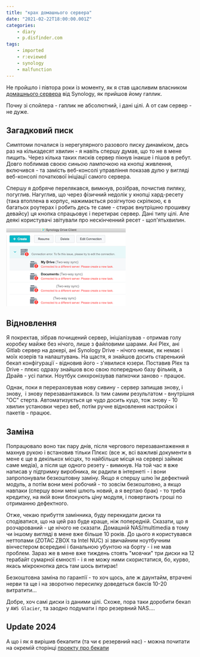 ```yaml
---
title: "крах домашнього сервера"
date: "2021-02-22T18:00:00.001Z"
categories:
    - diary
    - p.disfinder.com
tags:
    - imported
    - r:eviewed
    - synology
    - malfunction
---
```


Не пройшло і півтора роки із моменту, як я став щасливим власником [домашнього сервера](/posts/2019/12/04) від Synology, як прийшов йому гаплик.
<!--more-->
Почну зі спойлера - гаплик не абсолютний, і дані цілі. А от сам сервер - не дуже.

## Загадковий писк

Симптоми почалися із нерегулярного разового писку динаміком, десь раз на кількадесят хвилин - я навіть спершу думав, що то не в мене пищить. Через кілька таких писків сервер пікнув інакше і пішов в ребут. Довго поблимав своєю синьою лампочкою на кнопці живлення, включився - та замість веб-консолі управління показав дулю у вигляді веб-консолі початкової ініціації самого сервера.

Спершу я добряче перелякався, вимкнув, розібрав, почистив пиляку, погуглив. Нагуглив, що через фізичний недолік у кнопці хард-ресету (така втоплена в корпус, нажимається розігнутою скріпкою, є в багатьох роутерах і робить десь те саме - стирає внутрішню прошивку девайсу) ця кнопка спрацьовує і перетирає сервер. Дані типу цілі. Але деякі користувачі звітували про нескінченний ресет - щоп'ятьхвилин.

[![drive client gone red](thumb_00.jpg)](img00.jpg)  

## Відновлення

Я покрехтав, зібрав почищений сервер, ініціалізував - отримав голу коробку майже без нічого, лише з файловими шарами. Ані Plex, ані Gitlab сервер на докері, ані Synology Drive - нічого немає, як немає і моїх юзерів та налаштувань. На щастя, я знайшов досить старенький бекап конфігурації - відновив його - з'явилися юзери. Поставив Plex та Drive - плєкс одразу знайшов всю свою попереднью базу фільмів, а Драйв - усі папки. Ноутбук синхронізував папкочки заново - працює.

Однак, поки я перераховував нову сивину - сервер запищав знову, і знову,  і знову перезавантажився. Із тим самим результатом - внутрішня "ОС" стерта. Автоматизується це чудо досить куцо, тож знову - 10 хвилин установки через веб, потім ручне відновлення настройок і пакетів - працює.

## Заміна

Попрацювало воно так пару днів, після чергового перезавантаження я махнув рукою і встановив тільки Плєкс (все ж, всі важливі документи в мене є ще в декількох місцях, то найбільше місця на сервері займає саме медіа), а після ще одного резету - вимкнув. На той час я вже написав у підтримку виробника, як радили в інтернеті - і вони запропонували безкоштовну заміну. Якщо я спершу шлю їм дефектний модуль, а потім вони мені робочий - то зовсім безкоштовно, а якщо навпаки (спершу вони мені шлють новий, а я вертаю брак) - то треба кредитку, на якій вони блокують ціну модуля, і повертають гроші по отриманню дефектного.

Отже, чекаю прибуття замінника, буду перекидати диски та сподіватися, що на цей раз буде краще, ніж попередній. Сказати, що я розчарований - це нічого не сказати. Домашній NAS/multimedia в тому чи іншому вигляді в мене вже більше 10 років. До цього я користувався неттопами (ZOTAC ZBOX та Intel NUC) зі звичайним ноутбучним вінчестером всередині і банальною убунтою на борту - і не мав проблем. Зараз же в мене вже тиждень стоять "мовчки" три диски на 12 терабайт сумарної ємності - і я не можу ними скористатися, бо, курво, якась мікрокнопка десь там шось витирає!

Безкоштовна заміна по гарантії - то хоч щось, але ж даунтайм, втрачені нерви та ще і на зворотню пересилку доведеться баксів 10-20 витратити...

Добре, хоч самі диски із даними цілі. Схоже, пора таки доробити бекап у `AWS Glacier`, та заодно подумати і про резервний NAS....

## Update 2024

А що і як я вирішив бекапити (та чи є резервний нас) - можна почитати на окремій сторінці [проекту про бекапи](/docs/projects/backup/)

